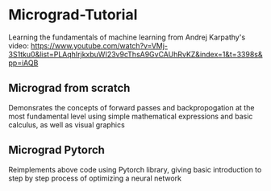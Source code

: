# Micrograd-Tutorial

Learning the fundamentals of machine learning from Andrej Karpathy's video: https://www.youtube.com/watch?v=VMj-3S1tku0&list=PLAqhIrjkxbuWI23v9cThsA9GvCAUhRvKZ&index=1&t=3398s&pp=iAQB 

Micrograd from scratch
- 
Demonsrates the concepts of forward passes and backpropogation at the most fundamental level using simple mathematical expressions and basic calculus, as well as visual graphics

Micrograd Pytorch
- 
Reimplements above code using Pytorch library, giving basic introduction to step by step process of optimizing a neural network
